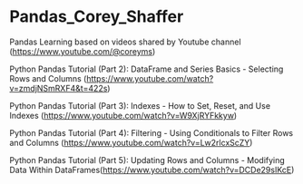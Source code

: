 # Pandas_Corey_Shaffer
Pandas Learning based on videos shared by Youtube channel (https://www.youtube.com/@coreyms)

Python Pandas Tutorial (Part 2): DataFrame and Series Basics - Selecting Rows and Columns (https://www.youtube.com/watch?v=zmdjNSmRXF4&t=422s)

Python Pandas Tutorial (Part 3): Indexes - How to Set, Reset, and Use Indexes (https://www.youtube.com/watch?v=W9XjRYFkkyw)

Python Pandas Tutorial (Part 4): Filtering - Using Conditionals to Filter Rows and Columns (https://www.youtube.com/watch?v=Lw2rlcxScZY)

Python Pandas Tutorial (Part 5): Updating Rows and Columns - Modifying Data Within DataFrames(https://www.youtube.com/watch?v=DCDe29sIKcE)
